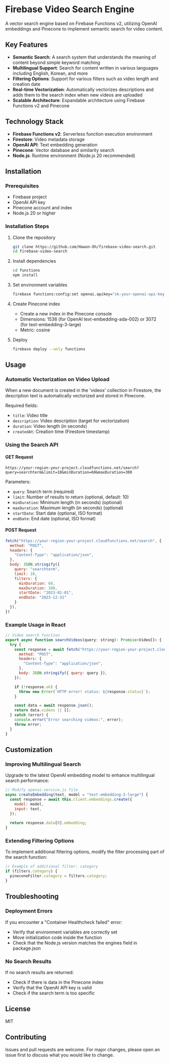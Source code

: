 # Firebase Video Search Engine

A vector search engine based on Firebase Functions v2, utilizing OpenAI embeddings and Pinecone to implement semantic search for video content.

## Key Features

- **Semantic Search**: A search system that understands the meaning of content beyond simple keyword matching
- **Multilingual Support**: Search for content written in various languages including English, Korean, and more
- **Filtering Options**: Support for various filters such as video length and creation date
- **Real-time Vectorization**: Automatically vectorizes descriptions and adds them to the search index when new videos are uploaded
- **Scalable Architecture**: Expandable architecture using Firebase Functions v2 and Pinecone

## Technology Stack

- **Firebase Functions v2**: Serverless function execution environment
- **Firestore**: Video metadata storage
- **OpenAI API**: Text embedding generation
- **Pinecone**: Vector database and similarity search
- **Node.js**: Runtime environment (Node.js 20 recommended)

## Installation

### Prerequisites

- Firebase project
- OpenAI API key
- Pinecone account and index
- Node.js 20 or higher

### Installation Steps

1. Clone the repository
   ```bash
   git clone https://github.com/Hawon-Oh/firebase-video-search.git
   cd firebase-video-search
   ```

2. Install dependencies
   ```bash
   cd functions
   npm install
   ```

3. Set environment variables
   ```bash
   firebase functions:config:set openai.apikey="sk-your-openai-api-key" pinecone.apikey="your-pinecone-api-key" pinecone.indexname="video-search-index"
   ```

4. Create Pinecone index
   - Create a new index in the Pinecone console
   - Dimensions: 1536 (for OpenAI text-embedding-ada-002) or 3072 (for text-embedding-3-large)
   - Metric: cosine

5. Deploy
   ```bash
   firebase deploy --only functions
   ```

## Usage

### Automatic Vectorization on Video Upload

When a new document is created in the 'videos' collection in Firestore, the description text is automatically vectorized and stored in Pinecone.

Required fields:
- `title`: Video title
- `description`: Video description (target for vectorization)
- `duration`: Video length (in seconds)
- `createdAt`: Creation time (Firestore timestamp)

### Using the Search API

#### GET Request

```
https://your-region-your-project.cloudfunctions.net/search?query=searchterm&limit=10&minDuration=60&maxDuration=300
```

Parameters:
- `query`: Search term (required)
- `limit`: Number of results to return (optional, default: 10)
- `minDuration`: Minimum length (in seconds) (optional)
- `maxDuration`: Maximum length (in seconds) (optional)
- `startDate`: Start date (optional, ISO format)
- `endDate`: End date (optional, ISO format)

#### POST Request

```javascript
fetch("https://your-region-your-project.cloudfunctions.net/search", {
  method: "POST",
  headers: {
    "Content-Type": "application/json",
  },
  body: JSON.stringify({
    query: "searchterm",
    limit: 10,
    filters: {
      minDuration: 60,
      maxDuration: 300,
      startDate: "2023-01-01",
      endDate: "2023-12-31"
    }
  }),
})
```

### Example Usage in React

```javascript
// Video search function
export async function searchVideos(query: string): Promise<Video[]> {
  try {
    const response = await fetch("https://your-region-your-project.cloudfunctions.net/search", {
      method: "POST",
      headers: {
        "Content-Type": "application/json",
      },
      body: JSON.stringify({ query: query }),
    });

    if (!response.ok) {
      throw new Error(`HTTP error! status: ${response.status}`);
    }

    const data = await response.json();
    return data.videos || [];
  } catch (error) {
    console.error("Error searching videos:", error);
    throw error;
  }
}
```

## Customization

### Improving Multilingual Search

Upgrade to the latest OpenAI embedding model to enhance multilingual search performance:

```javascript
// Modify openai-service.js file
async createEmbedding(text, model = "text-embedding-3-large") {
  const response = await this.client.embeddings.create({
    model: model,
    input: text,
  });
  
  return response.data[0].embedding;
}
```

### Extending Filtering Options

To implement additional filtering options, modify the filter processing part of the search function:

```javascript
// Example of additional filter: category
if (filters.category) {
  pineconeFilter.category = filters.category;
}
```

## Troubleshooting

### Deployment Errors

If you encounter a "Container Healthcheck failed" error:
- Verify that environment variables are correctly set
- Move initialization code inside the function
- Check that the Node.js version matches the engines field in package.json

### No Search Results

If no search results are returned:
- Check if there is data in the Pinecone index
- Verify that the OpenAI API key is valid
- Check if the search term is too specific

## License

MIT

## Contributing

Issues and pull requests are welcome. For major changes, please open an issue first to discuss what you would like to change.
